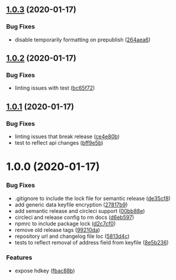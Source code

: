 ## [1.0.3](https://github.com/etclabscore/ethereumjs-wallet/compare/1.0.2...1.0.3) (2020-01-17)


### Bug Fixes

* disable temporarily formatting on prepublish ([264aea6](https://github.com/etclabscore/ethereumjs-wallet/commit/264aea6c483e161081c6aa93b08a5b20a5d601da))

## [1.0.2](https://github.com/etclabscore/ethereumjs-wallet/compare/1.0.1...1.0.2) (2020-01-17)


### Bug Fixes

* linting issues with test ([bc65f72](https://github.com/etclabscore/ethereumjs-wallet/commit/bc65f72b83ff2660ea52c4723b5cd2581fcb42e9))

## [1.0.1](https://github.com/etclabscore/ethereumjs-wallet/compare/1.0.0...1.0.1) (2020-01-17)


### Bug Fixes

* linting issues that break release ([ce4e80b](https://github.com/etclabscore/ethereumjs-wallet/commit/ce4e80bfc284a2598a33b5fec863c7fcdd7d1d97))
* test to reflect api changes ([bff9e5b](https://github.com/etclabscore/ethereumjs-wallet/commit/bff9e5be690457aadc5c46ce55ee3ebfcd9c2cf5))

# 1.0.0 (2020-01-17)


### Bug Fixes

* .gitignore to include the lock file for semantic release ([de35cf8](https://github.com/etclabscore/ethereumjs-wallet/commit/de35cf850d94ec4aee8e86c846b4dddee6bed80a))
* add generic data keyfile encryption ([27817b9](https://github.com/etclabscore/ethereumjs-wallet/commit/27817b90c97aeda0c1f8f1942899818c485dda7d))
* add semantic release and circleci support ([00bb88e](https://github.com/etclabscore/ethereumjs-wallet/commit/00bb88e2f6c9773b8c186ae970db106c0f2618a2))
* circleci and release config to rm docs ([d6eb597](https://github.com/etclabscore/ethereumjs-wallet/commit/d6eb59707d96b7b4e1d28ffc194e0bfe264dd54e))
* npmrc to include package lock ([d2c7cf0](https://github.com/etclabscore/ethereumjs-wallet/commit/d2c7cf0028934035ec982976ad33795839e1dc0c))
* remove old release tags ([99210da](https://github.com/etclabscore/ethereumjs-wallet/commit/99210da3ec1951fecdbf8441b7e60516c73813bb))
* repository url and changelog file loc ([5813d4c](https://github.com/etclabscore/ethereumjs-wallet/commit/5813d4c40865d4e7cb54f735d39f195a78d58bd9))
* tests to reflect removal of address field from keyfile ([8e5b236](https://github.com/etclabscore/ethereumjs-wallet/commit/8e5b236051364886b68fb4e691dd8a4a84c6b7de))


### Features

* expose hdkey ([fbac88b](https://github.com/etclabscore/ethereumjs-wallet/commit/fbac88b17460abfcd1ae231d1c1d70dfa18b6667))
